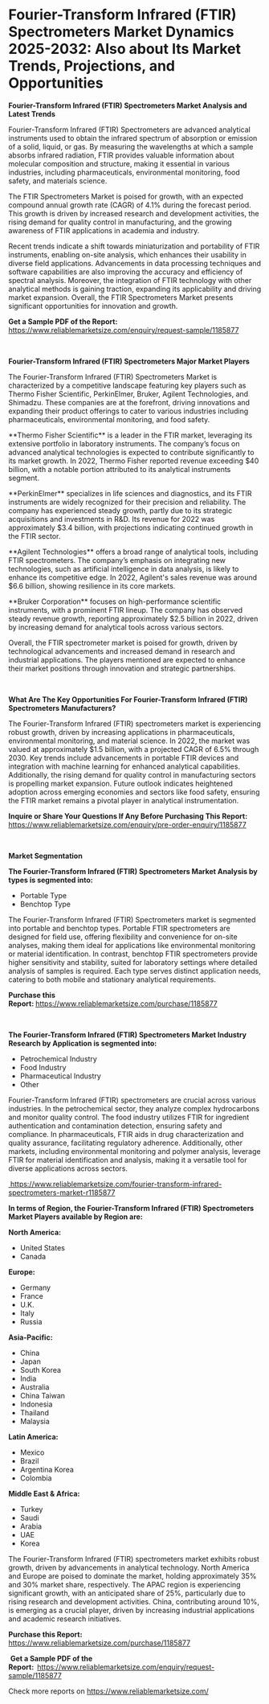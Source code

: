 <p><h1>Fourier-Transform Infrared (FTIR) Spectrometers Market Dynamics 2025-2032: Also about Its Market Trends, Projections, and Opportunities</h1></p><p><strong>Fourier-Transform Infrared (FTIR) Spectrometers Market Analysis and Latest Trends</strong></p>
<p><p>Fourier-Transform Infrared (FTIR) Spectrometers are advanced analytical instruments used to obtain the infrared spectrum of absorption or emission of a solid, liquid, or gas. By measuring the wavelengths at which a sample absorbs infrared radiation, FTIR provides valuable information about molecular composition and structure, making it essential in various industries, including pharmaceuticals, environmental monitoring, food safety, and materials science.</p><p>The FTIR Spectrometers Market is poised for growth, with an expected compound annual growth rate (CAGR) of 4.1% during the forecast period. This growth is driven by increased research and development activities, the rising demand for quality control in manufacturing, and the growing awareness of FTIR applications in academia and industry. </p><p>Recent trends indicate a shift towards miniaturization and portability of FTIR instruments, enabling on-site analysis, which enhances their usability in diverse field applications. Advancements in data processing techniques and software capabilities are also improving the accuracy and efficiency of spectral analysis. Moreover, the integration of FTIR technology with other analytical methods is gaining traction, expanding its applicability and driving market expansion. Overall, the FTIR Spectrometers Market presents significant opportunities for innovation and growth.</p></p>
<p><strong>Get a Sample PDF of the Report:&nbsp;</strong> <a href="https://www.reliablemarketsize.com/enquiry/request-sample/1185877?utm_campaign=3460&utm_medium=2&utm_source=Github&utm_content=ia&utm_term=28032025&utm_id=fourier-transform-infrared-ftir-spectrometers">https://www.reliablemarketsize.com/enquiry/request-sample/1185877</a></p>
<p>&nbsp;</p>
<p><strong>Fourier-Transform Infrared (FTIR) Spectrometers Major Market Players</strong></p>
<p><p>The Fourier-Transform Infrared (FTIR) Spectrometers Market is characterized by a competitive landscape featuring key players such as Thermo Fisher Scientific, PerkinElmer, Bruker, Agilent Technologies, and Shimadzu. These companies are at the forefront, driving innovations and expanding their product offerings to cater to various industries including pharmaceuticals, environmental monitoring, and food safety.</p><p>**Thermo Fisher Scientific** is a leader in the FTIR market, leveraging its extensive portfolio in laboratory instruments. The company’s focus on advanced analytical technologies is expected to contribute significantly to its market growth. In 2022, Thermo Fisher reported revenue exceeding $40 billion, with a notable portion attributed to its analytical instruments segment.</p><p>**PerkinElmer** specializes in life sciences and diagnostics, and its FTIR instruments are widely recognized for their precision and reliability. The company has experienced steady growth, partly due to its strategic acquisitions and investments in R&D. Its revenue for 2022 was approximately $3.4 billion, with projections indicating continued growth in the FTIR sector.</p><p>**Agilent Technologies** offers a broad range of analytical tools, including FTIR spectrometers. The company’s emphasis on integrating new technologies, such as artificial intelligence in data analysis, is likely to enhance its competitive edge. In 2022, Agilent's sales revenue was around $6.6 billion, showing resilience in its core markets.</p><p>**Bruker Corporation** focuses on high-performance scientific instruments, with a prominent FTIR lineup. The company has observed steady revenue growth, reporting approximately $2.5 billion in 2022, driven by increasing demand for analytical tools across various sectors.</p><p>Overall, the FTIR spectrometer market is poised for growth, driven by technological advancements and increased demand in research and industrial applications. The players mentioned are expected to enhance their market positions through innovation and strategic partnerships.</p></p>
<p>&nbsp;</p>
<p><strong>What Are The Key Opportunities For Fourier-Transform Infrared (FTIR) Spectrometers Manufacturers?</strong></p>
<p><p>The Fourier-Transform Infrared (FTIR) spectrometers market is experiencing robust growth, driven by increasing applications in pharmaceuticals, environmental monitoring, and material science. In 2022, the market was valued at approximately $1.5 billion, with a projected CAGR of 6.5% through 2030. Key trends include advancements in portable FTIR devices and integration with machine learning for enhanced analytical capabilities. Additionally, the rising demand for quality control in manufacturing sectors is propelling market expansion. Future outlook indicates heightened adoption across emerging economies and sectors like food safety, ensuring the FTIR market remains a pivotal player in analytical instrumentation.</p></p>
<p><strong>Inquire or Share Your Questions If Any Before Purchasing This Report:</strong> <a href="https://www.reliablemarketsize.com/enquiry/pre-order-enquiry/1185877?utm_campaign=3460&utm_medium=2&utm_source=Github&utm_content=ia&utm_term=28032025&utm_id=fourier-transform-infrared-ftir-spectrometers">https://www.reliablemarketsize.com/enquiry/pre-order-enquiry/1185877</a></p>
<p>&nbsp;</p>
<p><strong>Market Segmentation</strong></p>
<p><strong>The Fourier-Transform Infrared (FTIR) Spectrometers Market Analysis by types is segmented into:</strong></p>
<p><ul><li>Portable Type</li><li>Benchtop Type</li></ul></p>
<p><p>The Fourier-Transform Infrared (FTIR) Spectrometers market is segmented into portable and benchtop types. Portable FTIR spectrometers are designed for field use, offering flexibility and convenience for on-site analyses, making them ideal for applications like environmental monitoring or material identification. In contrast, benchtop FTIR spectrometers provide higher sensitivity and stability, suited for laboratory settings where detailed analysis of samples is required. Each type serves distinct application needs, catering to both mobile and stationary analytical requirements.</p></p>
<p><strong>Purchase this Report:&nbsp;</strong><a href="https://www.reliablemarketsize.com/purchase/1185877?utm_campaign=3460&utm_medium=2&utm_source=Github&utm_content=ia&utm_term=28032025&utm_id=fourier-transform-infrared-ftir-spectrometers">https://www.reliablemarketsize.com/purchase/1185877</a></p>
<p>&nbsp;</p>
<p><strong>The Fourier-Transform Infrared (FTIR) Spectrometers Market Industry Research by Application is segmented into:</strong></p>
<p><ul><li>Petrochemical Industry</li><li>Food Industry</li><li>Pharmaceutical Industry</li><li>Other</li></ul></p>
<p><p>Fourier-Transform Infrared (FTIR) spectrometers are crucial across various industries. In the petrochemical sector, they analyze complex hydrocarbons and monitor quality control. The food industry utilizes FTIR for ingredient authentication and contamination detection, ensuring safety and compliance. In pharmaceuticals, FTIR aids in drug characterization and quality assurance, facilitating regulatory adherence. Additionally, other markets, including environmental monitoring and polymer analysis, leverage FTIR for material identification and analysis, making it a versatile tool for diverse applications across sectors.</p></p>
<p><a href="https://www.reliablemarketsize.com/fourier-transform-infrared-spectrometers-market-r1185877?utm_campaign=3460&utm_medium=2&utm_source=Github&utm_content=ia&utm_term=28032025&utm_id=fourier-transform-infrared-ftir-spectrometers">&nbsp;https://www.reliablemarketsize.com/fourier-transform-infrared-spectrometers-market-r1185877</a></p>
<p><strong>In terms of Region, the Fourier-Transform Infrared (FTIR) Spectrometers Market Players available by Region are:</strong></p>
<p>
    <p> <strong> North America: </strong>
        <ul>
            <li>United States</li>
            <li>Canada</li>
        </ul>
        </p> 
    <p> <strong> Europe: </strong>
        <ul>
            <li>Germany</li>
            <li>France</li>
            <li>U.K.</li>
            <li>Italy</li>
            <li>Russia</li>
        </ul>
        </p> 
    <p> <strong> Asia-Pacific: </strong>
        <ul>
            <li>China</li>
            <li>Japan</li>
            <li>South Korea</li>
            <li>India</li>
            <li>Australia</li>
            <li>China Taiwan</li>
            <li>Indonesia</li>
            <li>Thailand</li>
            <li>Malaysia</li>
        </ul>
        </p> 
    <p> <strong> Latin America: </strong>
        <ul>
            <li>Mexico</li>
            <li>Brazil</li>
            <li>Argentina Korea</li>
            <li>Colombia</li>
        </ul>
        </p> 
    <p> <strong> Middle East & Africa: </strong>
        <ul>
            <li>Turkey</li>
            <li>Saudi</li>
            <li>Arabia</li>
            <li>UAE</li>
            <li>Korea</li>
        </ul>
    </p>
    </p>
<p><p>The Fourier-Transform Infrared (FTIR) spectrometers market exhibits robust growth, driven by advancements in analytical technology. North America and Europe are poised to dominate the market, holding approximately 35% and 30% market share, respectively. The APAC region is experiencing significant growth, with an anticipated share of 25%, particularly due to rising research and development activities. China, contributing around 10%, is emerging as a crucial player, driven by increasing industrial applications and academic research initiatives.</p></p>
<p><strong>Purchase this Report: </strong><a href="https://www.reliablemarketsize.com/purchase/1185877?utm_campaign=3460&utm_medium=2&utm_source=Github&utm_content=ia&utm_term=28032025&utm_id=fourier-transform-infrared-ftir-spectrometers">https://www.reliablemarketsize.com/purchase/1185877</a></p>
<p>&nbsp;<strong>Get a Sample PDF of the Report:&nbsp;&nbsp;</strong><a href="https://www.reliablemarketsize.com/enquiry/request-sample/1185877?utm_campaign=3460&utm_medium=2&utm_source=Github&utm_content=ia&utm_term=28032025&utm_id=fourier-transform-infrared-ftir-spectrometers">https://www.reliablemarketsize.com/enquiry/request-sample/1185877</a></p>
<p><strong></strong></p>
<p>Check more reports on <a href="https://www.reliablemarketsize.com/?utm_campaign=3460&utm_medium=2&utm_source=Github&utm_content=ia&utm_term=28032025&utm_id=fourier-transform-infrared-ftir-spectrometers">https://www.reliablemarketsize.com/</a></p>